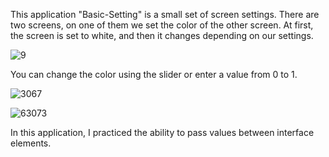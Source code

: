 This application "Basic-Setting" is a small set of screen settings.
There are two screens, on one of them we set the color of the other screen.
At first, the screen is set to white, and then it changes depending on our settings. 

![9](https://user-images.githubusercontent.com/110099004/203931224-261e6ba8-fa6f-4f1a-a1cb-eb18cf11b195.jpeg)

You can change the color using the slider or enter a value from 0 to 1.

![3067](https://user-images.githubusercontent.com/110099004/203930373-11083a94-0cf3-4466-aa14-f1427f440089.jpeg)

![63073](https://user-images.githubusercontent.com/110099004/203930406-6eed5acb-f2bb-44a7-9e7b-6af304b8e61b.jpeg)

In this application, I practiced the ability to pass values between interface elements.
